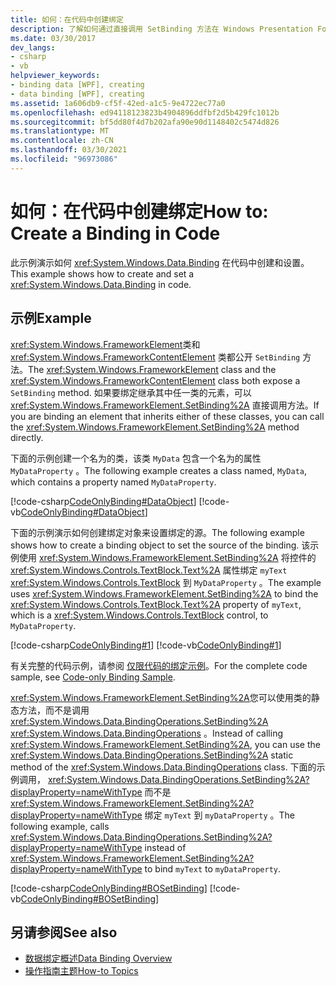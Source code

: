 ```yaml
---
title: 如何：在代码中创建绑定
description: 了解如何通过直接调用 SetBinding 方法在 Windows Presentation Foundation 应用程序中的代码中创建绑定。
ms.date: 03/30/2017
dev_langs:
- csharp
- vb
helpviewer_keywords:
- binding data [WPF], creating
- data binding [WPF], creating
ms.assetid: 1a606db9-cf5f-42ed-a1c5-9e4722ec77a0
ms.openlocfilehash: ed94118123823b4904896ddfbf2d5b429fc1012b
ms.sourcegitcommit: bf5dd80f4d7b202afa90e90d1148402c5474d826
ms.translationtype: MT
ms.contentlocale: zh-CN
ms.lasthandoff: 03/30/2021
ms.locfileid: "96973086"
---
```

# <a name="how-to-create-a-binding-in-code"></a><span data-ttu-id="0cce4-103">如何：在代码中创建绑定</span><span class="sxs-lookup"><span data-stu-id="0cce4-103">How to: Create a Binding in Code</span></span>

<span data-ttu-id="0cce4-104">此示例演示如何 <xref:System.Windows.Data.Binding> 在代码中创建和设置。</span><span class="sxs-lookup"><span data-stu-id="0cce4-104">This example shows how to create and set a <xref:System.Windows.Data.Binding> in code.</span></span>  
  
## <a name="example"></a><span data-ttu-id="0cce4-105">示例</span><span class="sxs-lookup"><span data-stu-id="0cce4-105">Example</span></span>  

 <span data-ttu-id="0cce4-106"><xref:System.Windows.FrameworkElement>类和 <xref:System.Windows.FrameworkContentElement> 类都公开 `SetBinding` 方法。</span><span class="sxs-lookup"><span data-stu-id="0cce4-106">The <xref:System.Windows.FrameworkElement> class and the <xref:System.Windows.FrameworkContentElement> class both expose a `SetBinding` method.</span></span> <span data-ttu-id="0cce4-107">如果要绑定继承其中任一类的元素，可以 <xref:System.Windows.FrameworkElement.SetBinding%2A> 直接调用方法。</span><span class="sxs-lookup"><span data-stu-id="0cce4-107">If you are binding an element that inherits either of these classes, you can call the <xref:System.Windows.FrameworkElement.SetBinding%2A> method directly.</span></span>  
  
 <span data-ttu-id="0cce4-108">下面的示例创建一个名为的类，该类 `MyData` 包含一个名为的属性 `MyDataProperty` 。</span><span class="sxs-lookup"><span data-stu-id="0cce4-108">The following example creates a class named, `MyData`, which contains a property named `MyDataProperty`.</span></span>  
  
 [!code-csharp[CodeOnlyBinding#DataObject](~/samples/snippets/csharp/VS_Snippets_Wpf/CodeOnlyBinding/CSharp/MyData.cs#dataobject)]
 [!code-vb[CodeOnlyBinding#DataObject](~/samples/snippets/visualbasic/VS_Snippets_Wpf/CodeOnlyBinding/VisualBasic/MyData.vb#dataobject)]  
  
 <span data-ttu-id="0cce4-109">下面的示例演示如何创建绑定对象来设置绑定的源。</span><span class="sxs-lookup"><span data-stu-id="0cce4-109">The following example shows how to create a binding object to set the source of the binding.</span></span>  <span data-ttu-id="0cce4-110">该示例使用 <xref:System.Windows.FrameworkElement.SetBinding%2A> 将控件的 <xref:System.Windows.Controls.TextBlock.Text%2A> 属性绑定 `myText` <xref:System.Windows.Controls.TextBlock> 到 `MyDataProperty` 。</span><span class="sxs-lookup"><span data-stu-id="0cce4-110">The example uses <xref:System.Windows.FrameworkElement.SetBinding%2A> to bind the <xref:System.Windows.Controls.TextBlock.Text%2A> property of `myText`, which is a <xref:System.Windows.Controls.TextBlock> control, to `MyDataProperty`.</span></span>  
  
 [!code-csharp[CodeOnlyBinding#1](~/samples/snippets/csharp/VS_Snippets_Wpf/CodeOnlyBinding/CSharp/binding.cs#1)]
 [!code-vb[CodeOnlyBinding#1](~/samples/snippets/visualbasic/VS_Snippets_Wpf/CodeOnlyBinding/VisualBasic/App.vb#1)]  
  
 <span data-ttu-id="0cce4-111">有关完整的代码示例，请参阅 [仅限代码的绑定示例](/previous-versions/dotnet/netframework-3.5/ms771500(v=vs.90))。</span><span class="sxs-lookup"><span data-stu-id="0cce4-111">For the complete code sample, see [Code-only Binding Sample](/previous-versions/dotnet/netframework-3.5/ms771500(v=vs.90)).</span></span>  
  
 <span data-ttu-id="0cce4-112"><xref:System.Windows.FrameworkElement.SetBinding%2A>您可以使用类的静态方法，而不是调用 <xref:System.Windows.Data.BindingOperations.SetBinding%2A> <xref:System.Windows.Data.BindingOperations> 。</span><span class="sxs-lookup"><span data-stu-id="0cce4-112">Instead of calling <xref:System.Windows.FrameworkElement.SetBinding%2A>, you can use the <xref:System.Windows.Data.BindingOperations.SetBinding%2A> static method of the <xref:System.Windows.Data.BindingOperations> class.</span></span> <span data-ttu-id="0cce4-113">下面的示例调用， <xref:System.Windows.Data.BindingOperations.SetBinding%2A?displayProperty=nameWithType> 而不是 <xref:System.Windows.FrameworkElement.SetBinding%2A?displayProperty=nameWithType> 绑定 `myText` 到 `myDataProperty` 。</span><span class="sxs-lookup"><span data-stu-id="0cce4-113">The following example, calls <xref:System.Windows.Data.BindingOperations.SetBinding%2A?displayProperty=nameWithType> instead of <xref:System.Windows.FrameworkElement.SetBinding%2A?displayProperty=nameWithType> to bind `myText` to `myDataProperty`.</span></span>  
  
 [!code-csharp[CodeOnlyBinding#BOSetBinding](~/samples/snippets/csharp/VS_Snippets_Wpf/CodeOnlyBinding/CSharp/binding.cs#bosetbinding)]
 [!code-vb[CodeOnlyBinding#BOSetBinding](~/samples/snippets/visualbasic/VS_Snippets_Wpf/CodeOnlyBinding/VisualBasic/App.vb#bosetbinding)]  
  
## <a name="see-also"></a><span data-ttu-id="0cce4-114">另请参阅</span><span class="sxs-lookup"><span data-stu-id="0cce4-114">See also</span></span>

- [<span data-ttu-id="0cce4-115">数据绑定概述</span><span class="sxs-lookup"><span data-stu-id="0cce4-115">Data Binding Overview</span></span>](/dotnet/desktop-wpf/data/data-binding-overview)
- [<span data-ttu-id="0cce4-116">操作指南主题</span><span class="sxs-lookup"><span data-stu-id="0cce4-116">How-to Topics</span></span>](data-binding-how-to-topics.md)
